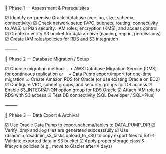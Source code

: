 🔹 Phase 1 — Assessment & Prerequisites

☑ Identify on-premise Oracle database (version, size, schema, connectivity)
☑ Check network setup (VPC, subnets, routing, connectivity to AWS)
☑ Plan security: IAM roles, encryption (KMS), and access control
☑ Create or verify S3 bucket for data archive (naming, region, permissions)
☑ Create IAM roles/policies for RDS and S3 integration

⸻

🔹 Phase 2 — Database Migration / Setup

☑ Choose migration method:
 • AWS Database Migration Service (DMS) for continuous replication or
 • Data Pump export/import for one-time migration
☑ Create Amazon RDS for Oracle (or use existing Oracle on EC2)
☑ Configure VPC, subnet groups, and security groups for DB access
☑ Enable S3_INTEGRATION option group for RDS Oracle
☑ Attach IAM role to RDS with S3 access
☑ Test DB connectivity (SQL Developer / SQL*Plus)

⸻

🔹 Phase 3 — Data Export & Archival

☑ Use Oracle Data Pump to export schema/tables to DATA_PUMP_DIR
☑ Verify .dmp and .log files are generated successfully
☑ Use rdsadmin.rdsadmin_s3_tasks.upload_to_s3() to copy export files to S3
☑ Validate exported data in S3 bucket
☑ Apply proper storage class & lifecycle policies (e.g., move to Glacier after X days)
